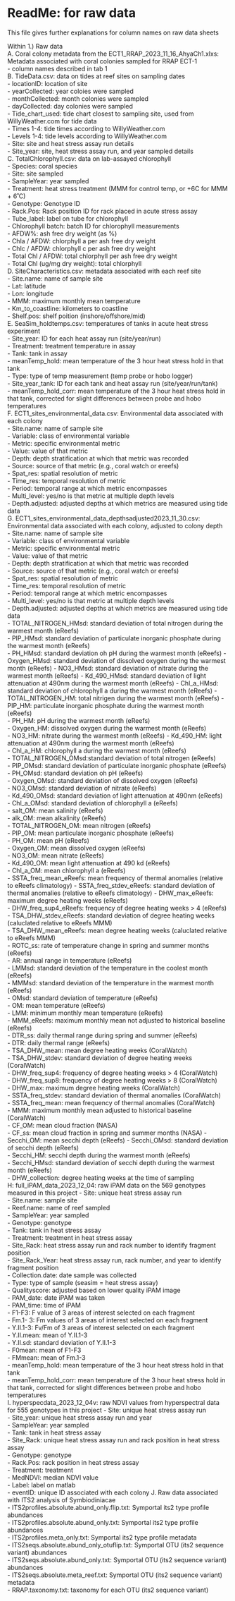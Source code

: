 # ReadMe: for raw data

This file gives further explanations for column names on raw data sheets     


Within 1.) Raw data    
A. Coral colony metadata from the ECT1_RRAP_2023_11_16_AhyaCh1.xlxs: Metadata associated with coral colonies sampled for RRAP ECT-1    
    - column names described in tab 1  
B. TideData.csv: data on tides at reef sites on sampling dates   
    - locationID: location of site   
    - yearCollected: year coloies were sampled   
    - monthCollected: month colonies were sampled    
    - dayCollected: day colonies were sampled     
    - Tide_chart_used: tide chart closest to sampling site, used from WillyWeather.com for tide data     
    - Times 1-4: tide times according to WillyWeather.com    
    - Levels 1-4: tide levels according to WillyWeather.com    
    - Site: site and heat stress assay run details      
    - Site_year: site, heat stress assay run, and year sampled details      
C. TotalChlorophyll.csv: data on lab-assayed chlorophyll     
    - Species: coral species    
    - Site: site sampled     
    - SampleYear: year sampled    
    - Treatment: heat stress treatment (MMM for control temp, or +6C for MMM + 6˚C)    
    - Genotype: Genotype ID      
    - Rack.Pos: Rack position ID for rack placed in acute stress assay     
    - Tube_label: label on tube for chlorophyll      
    - Chlorophyll batch: batch ID for chlorophyll measurements    
    - AFDW%: ash free dry weight (as %)     
    - Chla / AFDW: chlorphyll a per ash free dry weight     
    - Chlc / AFDW: chlorphyll c per ash free dry weight     
    - Total Chl / AFDW: total chlorphyll per ash free dry weight      
    - Total Chl (ug/mg dry weight): total chlorphyll        
D. SiteCharacteristics.csv: metadata associated with each reef site       
    - Site.name: name of sample site        
    - Lat: latitude      
    - Lon: longitude       
    - MMM: maximum monthly mean temperature      
    - Km_to_coastline: kilometers to coastline      
    - Shelf.pos: shelf poition (inshore/offshore/mid)     
E. SeaSim_holdtemps.csv: temperatures of tanks in acute heat stress experiment    
    - Site_year: ID for each heat assay run (site/year/run)    
    - Treatment: treatment temperature in assay     
    - Tank: tank in assay    
    - meanTemp_hold: mean temperature of the 3 hour heat stress hold in that tank   
    - Type: type of temp measurement (temp probe or hobo logger)     
    - Site_year_tank: ID for each tank and heat assay run (site/year/run/tank)    
    - meanTemp_hold_corr:  mean temperature of the 3 hour heat stress hold in that tank, corrected for slight differences between probe and hobo temperatures     
F. ECT1_sites_environmental_data.csv: Environmental data associated with each colony      
    - Site.name: name of sample site      
    - Variable: class of environmental variable       
    - Metric: specific environmental metric     
    - Value: value of that metric       
    - Depth: depth stratification at which that metric was recorded       
    - Source: source of that metric (e.g., coral watch or ereefs)      
    - Spat_res: spatial resolution of metric       
    - Time_res: temporal resolution of metric       
    - Period: temporal range at which metric encompasses        
    - Multi_level: yes/no is that metric at multiple depth levels      
    - Depth.adjusted: adjusted depths at which metrics are measured using tide data         
G. ECT1_sites_environmental_data_depthsadjusted2023_11_30.csv: Environmental data associated with each colony, adjusted to colony depth         
    - Site.name: name of sample site       
    - Variable: class of environmental variable      
    - Metric: specific environmental metric      
    - Value: value of that metric      
    - Depth: depth stratification at which that metric was recorded       
    - Source: source of that metric (e.g., coral watch or ereefs)     
    - Spat_res: spatial resolution of metric     
    - Time_res: temporal resolution of metric      
    - Period: temporal range at which metric encompasses     
    - Multi_level: yes/no is that metric at multiple depth levels     
    - Depth.adjusted: adjusted depths at which metrics are measured using tide data      
    - TOTAL_NITROGEN_HMsd: standard deviation of total nitrogen during the warmest month (eReefs)      
    - PIP_HMsd: standard deviation of particulate inorganic phosphate during the warmest month (eReefs)      
    - PH_HMsd: standard deviation oh pH during the warmest month (eReefs) 
    - Oxygen_HMsd: standard deviation of dissolved oxygen during the warmest month (eReefs) 
    - NO3_HMsd: standard deviation of nitrate during the warmest month (eReefs) 
    - Kd_490_HMsd: standard deviation of light attenuation at 490nm during the warmest month (eReefs) 
    - Chl_a_HMsd: standard deviation of chlorophyll a during the warmest month (eReefs) 
    - TOTAL_NITROGEN_HM: total nitrigen during the warmest month (eReefs) 
    - PIP_HM: particulate inorganic phosphate during the warmest month (eReefs)    
    - PH_HM: pH during the warmest month (eReefs)     
    - Oxygen_HM: dissolved oxygen during the warmest month (eReefs)     
    - NO3_HM: nitrate during the warmest month (eReefs) 
    - Kd_490_HM: light attenuation at 490nm during the warmest month (eReefs)     
    - Chl_a_HM: chlorophyll a during the warmest month (eReefs)    
    - TOTAL_NITROGEN_OMsd:standard deviation of total nitrogen (eReefs)     
    - PIP_OMsd: standard deviation of particulate inorganic phosphate (eReefs)     
    - PH_OMsd: standard deviation oh pH (eReefs)   
    - Oxygen_OMsd: standard deviation of dissolved oxygen (eReefs)      
    - NO3_OMsd: standard deviation of nitrate (eReefs)    
    - Kd_490_OMsd: standard deviation of light attenuation at 490nm (eReefs)    
    - Chl_a_OMsd: standard deviation of chlorophyll a (eReefs)        
    - salt_OM: mean salinity (eReefs)     
    - alk_OM: mean alkalinity (eReefs)     
    - TOTAL_NITROGEN_OM: mean nitrogen (eReefs)     
    - PIP_OM: mean particulate inorganic phosphate (eReefs)     
    - PH_OM: mean pH (eReefs)     
    - Oxygen_OM: mean dissolved oxygen (eReefs)     
    - NO3_OM: mean nitrate (eReefs)     
    - Kd_490_OM: mean light attenuation at 490 kd (eReefs)     
    - Chl_a_OM: mean chlorophyll a (eReefs)   
    - SSTA_freq_mean_eReefs: mean frequency of thermal anomalies (relative to eReefs climatology) 
    - SSTA_freq_stdev_eReefs: standard deviation of thermal anomalies (relative to eReefs climatology) 
    - DHW_max_eReefs: maximum degree heating weeks (eReefs)    
    - DHW_freq_sup4_eReefs: frequency of degree heating weeks > 4 (eReefs)
    - TSA_DHW_stdev_eReefs: standard deviation of degree heating weeks (caluclated relative to eReefs MMM)  
    - TSA_DHW_mean_eReefs: mean degree heating weeks (caluclated relative to eReefs MMM)      
    - ROTC_ss: rate of temperature change in spring and summer months (eReefs)     
    - AR: annual range in temperature (eReefs)     
    - LMMsd: standard deviation of the temperature in the coolest month  (eReefs)     
    - MMMsd: standard deviation of the temperature in the warmest month (eReefs)     
    - OMsd: standard deviation of temperature  (eReefs)     
    - OM: mean temperature (eReefs)      
    - LMM: minimum monthly mean temperature (eReefs)      
    - MMM_eReefs: maximum monthly mean not adjusted to historical baseline (eReefs)         
    - DTR_ss: daily thermal range during spring and summer (eReefs)    
    - DTR: daily thermal range (eReefs)    
    - TSA_DHW_mean: mean degree heating weeks (CoralWatch)     
    - TSA_DHW_stdev: standard deviation of degree heating weeks (CoralWatch)     
    - DHW_freq_sup4: frequency of degree heating weeks > 4 (CoralWatch)          
    - DHW_freq_sup8: frequency of degree heating weeks > 8 (CoralWatch)      
    - DHW_max: maximum degree heating weeks (CoralWatch)     
    - SSTA_freq_stdev: standard deviation of thermal anomalies (CoralWatch)       
    - SSTA_freq_mean: mean frequency of thermal anomalies (CoralWatch)     
    - MMM: maximum monthly mean  adjusted to historical baseline (CoralWatch)    
    - CF_OM: mean cloud fraction (NASA)    
    - CF_ss: mean cloud fraction in spring and summer months (NASA)
    - Secchi_OM: mean secchi depth (eReefs) 
    - Secchi_OMsd: standard deviation of secchi depth (eReefs)    
    - Secchi_HM: secchi depth during the warmest month (eReefs)         
    - Secchi_HMsd: standard deviation of secchi depth during the warmest month (eReefs)      
    - DHW_collection: degree heating weeks at the time of sampling  
H: full_iPAM_data_2023_12_04: raw iPAM data on the 569 genotypes measured in this project
    - Site: unique heat stress assay run    
    - Site.name: sample site    
    - Reef.name: name of reef sampled    
    - SampleYear: year sampled    
    - Genotype: genotype    
    - Tank: tank in heat stress assay    
    - Treatment: treatment in heat stress assay     
    - Site_Rack: heat stress assay run and rack number to identify fragment position     
    - Site_Rack_Year: heat stress assay run, rack number, and year to identify fragment position   
    - Collection.date: date sample was collected    
    - Type: type of sample (seasim = heat stress assay)     
    - Qualityscore: adjusted based on lower quality iPAM image     
    - PAM_date: date iPAM was taken     
    - PAM_time: time of iPAM     
    - F1-F3: F value of 3 areas of interest selected on each fragment    
    - Fm.1- 3: Fm values of 3 areas of interest selected on each fragment        
    - Y.II.1-3: Fv/Fm of 3 areas of interest selected on each fragment        
    - Y.II.mean: mean of Y.II.1-3      
    - Y.II.sd: standard deviation of Y.II.1-3     
    - F0mean: mean of F1-F3        
    - FMmean: mean of Fm.1-3      
    - meanTemp_hold: mean temperature of the 3 hour heat stress hold in that tank     
    - meanTemp_hold_corr:  mean temperature of the 3 hour heat stress hold in that tank, corrected for slight differences between probe and hobo temperatures    
I. hyperspecdata_2023_12_04v: raw NDVI values from hyperspectral data for 555 genotypes in this project 
    - Site: unique heat stress assay run        
    - Site_year: unique heat stress assay run and year           
    - SampleYear: year sampled      
    - Tank: tank in heat stress assay    
    - Site_Rack: unique heat stress assay run and rack position in heat stress assay     
    - Genotype: genotype    
    - Rack.Pos: rack position in heat stress assay     
    - Treatment: treatment    
    - MedNDVI: median NDVI value     
    - Label: label on matlab       
    - eventID: unique ID associated with each colony 
J. Raw data associated with ITS2 analysis of Symbiodiniacae    
    - ITS2profiles.absolute.abund_only.flip.txt: Symportal its2 type profile abundances      
    - ITS2profiles.absolute.abund_only.txt: Symportal its2 type profile abundances     
    - ITS2profiles.meta_only.txt: Symportal its2 type profile metadata      
    - ITS2seqs.absolute.abund_only_otuflip.txt: Symportal OTU (its2 sequence variant) abundances    
    - ITS2seqs.absolute.abund_only.txt: Symportal OTU (its2 sequence variant) abundances     
    - ITS2seqs.absolute.meta_reef.txt: Symportal OTU (its2 sequence variant) metadata     
    - RRAP.taxonomy.txt: taxonomy for each OTU (its2 sequence variant)    
